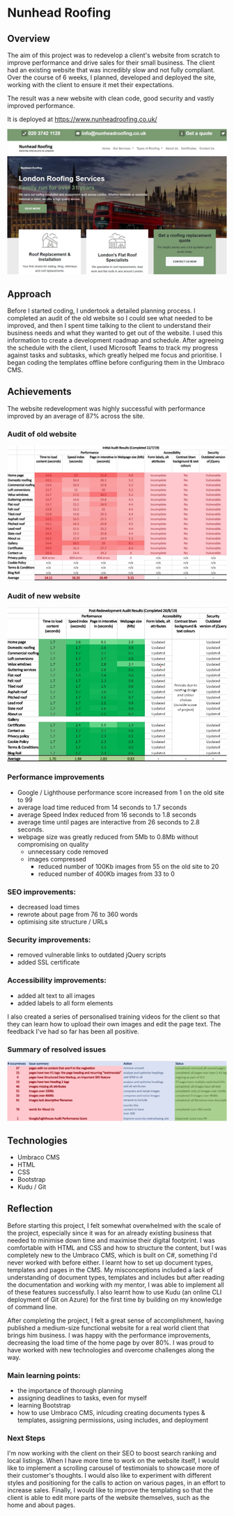 # Nunhead Roofing

## Overview
The aim of this project was to redevelop a client's website from scratch to improve performance and drive sales for their small business. The client had an existing website that was incredibly slow and not fully compliant. Over the course of 6 weeks, I planned, developed and deployed the site, working with the client to ensure it met their expectations.

The result was a new website with clean code, good security and vastly improved performance.

It is deployed at https://www.nunheadroofing.co.uk/

![screenshot of Nunhead Roofing's new website](nunhead.jpg)


## Approach
Before I started coding, I undertook a detailed planning process. I completed an audit of the old website so I could see what needed to be improved, and then I spent time talking to the client to understand their business needs and what they wanted to get out of the website. I used this information to create a development roadmap and schedule. After agreeing the schedule with the client, I used Microsoft Teams to track my progress against tasks and subtasks, which greatly helped me focus and prioritise. I began coding the templates offline before configuring them in the Umbraco CMS. 


## Achievements
The website redevelopment was highly successful with performance improved by an average of 87% across the site. 

### Audit of old website
![audit of old website](nunhead-audit01.jpg)

### Audit of new website
![audit of new website](nunhead-audit02.jpg)

### Performance improvements
* Google / Lighthouse performance score increased from 1 on the old site to 99
* average load time reduced from 14 seconds to 1.7 seconds
* average Speed Index reduced from 16 seconds to 1.8 seconds
* average time until pages are interactive from 26 seconds to 2.8 seconds.
* webpage size was greatly reduced from 5Mb to 0.8Mb without compromising on quality
  * unnecessary code removed
  * images compressed
    * reduced number of 100Kb images from 55 on the old site to 20
    * reduced number of 400Kb images from 33 to 0

### SEO improvements:
* decreased load times
* rewrote about page from 76 to 360 words
* optimising site structure / URLs

### Security improvements:
* removed vulnerable links to outdated jQuery scripts
* added SSL certificate

### Accessibility improvements:
* added alt text to all images
* added labels to all form elements

I also created a series of personalised training videos for the client so that they can learn how to upload their own images and edit the page text. The feedback I've had so far has been all positive.

### Summary of resolved issues
![summary of resolved issues](nunhead-audit03.jpg)

## Technologies
* Umbraco CMS
* HTML
* CSS
* Bootstrap
* Kudu / Git


## Reflection
Before starting this project, I felt somewhat overwhelmed with the scale of the project, especially since it was for an already existing business that needed to minimise down time and maximise their digital footprint. I was comfortable with HTML and CSS and how to structure the content, but I was completely new to the Umbraco CMS, which is built on C#, something I'd never worked with before either. I learnt how to set up document types, templates and pages in the CMS. My misconceptions included a lack of understanding of document types, templates and includes but after reading the documentation and working with my mentor, I was able to implement all of these features successfully. I also learnt how to use Kudu (an online CLI deployment of Git on Azure) for the first time by building on my knowledge of command line.

After completing the project, I felt a great sense of accomplishment, having published a medium-size functional website for a real world client that brings him business. I was happy with the performance improvements, decreasing the load time of the home page by over 80%. I was proud to have worked with new technologies and overcome challenges along the way.


### Main learning points:
* the importance of thorough planning
* assigning deadlines to tasks, even for myself
* learning Bootstrap
* how to use Umbraco CMS, inlcuding creating documents types & templates, assigning permissions, using includes, and deployment


### Next Steps
I'm now working with the client on their SEO to boost search ranking and local listings. When I have more time to work on the website itself, I would like to implement a scrolling carousel of testimonials to showcase more of their customer's thoughts. I would also like to experiment with different styles and positioning for the calls to action on various pages, in an effort to increase sales. Finally, I would like to improve the templating so that the client is able to edit more parts of the website themselves, such as the home and about pages.
